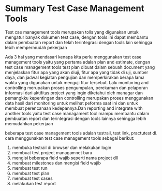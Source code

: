 # Summary Test Case Management Tools

Test cae management tools merupakan tolls yang digunakan untuk mengatur banyak dokumen test case, dengan tools ini dapat membantu dalam pembuatan report dan telah terintegrasi dengan tools lain sehingga lebih mempermudah pekerjaan

Ada 3 hal yang mendasari kenapa kita perlu menggunakan test case management tools yaitu yang pertama adalah plan and estimate, dengan test case management tools test plan dibuat dalam sebuah document yang menjelaskan fitur apa yang akan diuji, fitur apa yang tidak di uji, sumber daya, dan jadwal kegiatan pengujian dan memperkirakan berapa lama waktu yang digunakan untuk menguji fitur tersebut. Lalu monitoring and controlling merupakan proses pengumpulan, perekaman dan pelaporan informasi dari aktifitas project yang ingin diketahui oleh managar dan pemangkku kepentingan dan controlling merupakan proses menggunakan data hasil dari monitoring untuk melihat peforma saat ini dan untuk membuat perencanaan kedepannya.Dan reporting and integrate with another tools yaitu test case managament tool mampu membantu dalam pembuatan report dan terintegrasi dengan tools lainnya sehingga lebih memudahkan pekerjaan

beberapa test case management tools adalah testrail, test link, practutest dl. cara menggunakan test case management tools sebagai berikut:

1. membuka testrail di browser dan melakukan login
2. membuat test project managamnet baru
3. mengisi beberapa field wajib seperti nama project dll
4. membuat milestones dan mengisi field wajib
5. membuat test run
6. membuat test plan
7. membuat test cases
8. melakukan test report
